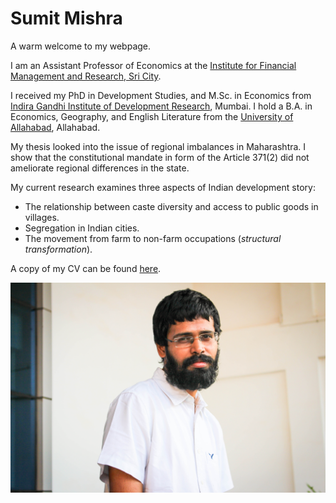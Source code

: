 # Sumit Mishra

A warm welcome to my webpage.

I am an Assistant Professor of Economics at the [Institute for Financial Management and Research, Sri City](https://www.google.com/url?q=https%3A%2F%2Fkrea.edu.in%2Fifmrgsb%2F&sa=D&sntz=1&usg=AFQjCNHohHx0KPRugyn-z-4LFd0VargKZw).

I received my PhD in Development Studies, and M.Sc. in Economics from [Indira Gandhi Institute of Development Research](http://www.google.com/url?q=http%3A%2F%2Fwww.igidr.ac.in%2F&sa=D&sntz=1&usg=AFQjCNFyYPfWDhIi6kTm0XovadOMFKpm3Q), Mumbai.  I hold a B.A. in Economics, Geography, and English Literature from the [University of Allahabad](http://www.google.com/url?q=http%3A%2F%2Fwww.allduniv.ac.in%2F&sa=D&sntz=1&usg=AFQjCNHHEKSzRZ-qJFERul2pH3glhnqo4Q), Allahabad.

My thesis looked into the issue of regional imbalances in Maharashtra. I show that the constitutional mandate in form of the Article 371(2) did not ameliorate regional differences in the state.

My current research examines three aspects of Indian development story:

-  The relationship between caste diversity and access to public goods in villages.
-  Segregation in Indian cities.
- The movement from farm to non-farm occupations (_structural transformation_).



A copy of my CV can be found [here](https://www.dropbox.com/s/6488h51g7c333dv/CV_SM.pdf).



![profilephoto_sm](/_assets/profilephoto_sm.jpg)
